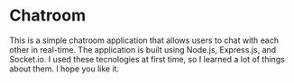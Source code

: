 # Chatroom
This is a simple chatroom application that allows users to chat with each other in real-time. The application is built using Node.js, Express.js, and Socket.io. I used these tecnologies at first time, so I learned a lot of things about them. I hope you like it.
